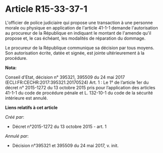 # Article R15-33-37-1

L'officier de police judiciaire qui propose une transaction à une personne morale ou physique en application de l'article
41-1-1 demande l'autorisation au procureur de la République en indiquant le montant de l'amende qu'il propose et, le cas
échéant, les modalités de réparation du dommage. 

Le procureur de la République communique sa décision par tous moyens. Son autorisation écrite, datée et signée, est jointe
ultérieurement à la procédure.

**Nota:**

Conseil d'Etat, décision n° 395321, 395509 du 24 mai 2017 (ECLI:FR:CECHR:2017:395321.20170524) Art. 1 : Le 1° de l’article
1er du décret n° 2015-1272 du 13 octobre 2015 pris pour l’application des articles 41-1-1 du code de procédure pénale et L.
132-10-1 du code de la sécurité intérieure est annulé.

**Liens relatifs à cet article**

_Créé par_:

  - Décret n°2015-1272 du 13 octobre 2015 - art. 1

_Annulé par_:

  - Décision n°395321 et 395509 du 24 mai 2017, v. init.
